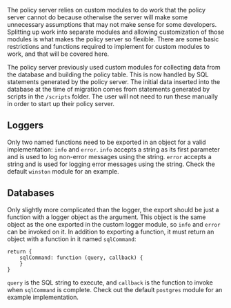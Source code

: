 The policy server relies on custom modules to do work that the policy server cannot do because otherwise the server will make some unnecessary assumptions that may not make sense for some developers. Splitting up work into separate modules and allowing customization of those modules is what makes the policy server so flexible. There are some basic restrictions and functions required to implement for custom modules to work, and that will be covered here.

The policy server previously used custom modules for collecting data from the database and building the policy table. This is now handled by SQL statements generated by the policy server. The initial data inserted into the database at the time of migration comes from statements generated by scripts in the `/scripts` folder. The user will not need to run these manually in order to start up their policy server.

## Loggers
Only two named functions need to be exported in an object for a valid implementation: `info` and `error`. `info` accepts a string as its first parameter and is used to log non-error messages using the string. `error` accepts a string and is used for logging error messages using the string. Check the default `winston` module for an example.

## Databases
Only slightly more complicated than the logger, the export should be just a function with a logger object as the argument. This object is the same object as the one exported in the custom logger module, so `info` and `error` can be invoked on it. In addition to exporting a function, it must return an object with a function in it named `sqlCommand`:
```
return {
    sqlCommand: function (query, callback) {
    }
}
```

`query` is the SQL string to execute, and `callback` is the function to invoke when `sqlCommand` is complete. Check out the default `postgres` module for an example implementation.
